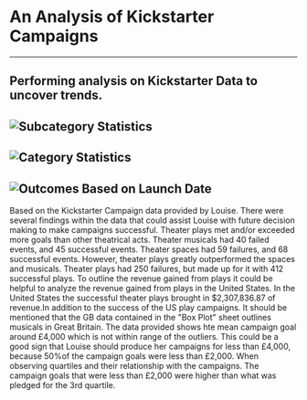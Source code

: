 # An Analysis of Kickstarter Campaigns
---
Performing analysis on Kickstarter Data to uncover trends.
---
![Subcategory Statistics](https://user-images.githubusercontent.com/78231703/186523778-ea342291-4767-4047-ae90-52922d76d444.png)
---
![Category Statistics](https://user-images.githubusercontent.com/78231703/186523771-2c2388d0-d8b1-4b1a-bab2-e067e584dd46.png)
---
![Outcomes Based on Launch Date](https://user-images.githubusercontent.com/78231703/186523681-0663fdc6-9632-4c73-ab33-69b221c88c77.png)
---
  Based on the Kickstarter Campaign data provided by Louise. There were several findings within the data that could assist Louise with future decision making to make campaigns successful. Theater plays met and/or exceeded more goals than other theatrical acts. Theater musicals had 40 failed events, and 45 successful events. Theater spaces had 59 failures, and 68 successful events. However, theater plays greatly outperformed the spaces and musicals. Theater plays had 250 failures, but made up for it with 412 successful plays. To outline the revenue gained from plays it could be helpful to analyze the revenue gained from plays in the United States. In the United States the successful theater plays brought in $2,307,836.87 of revenue.In addition to the success of the US play campaigns. It should be mentioned that the GB data contained in the "Box Plot" sheet outlines musicals in Great Britain. The data provided shows hte mean campaign goal around £4,000 which is not within range of the outliers. This could be a good sign that Louise should produce her campaigns for less than £4,000, because 50%of the campaign goals were less than £2,000. When observing quartiles and their relationship with the campaigns. The campaign goals that were less than £2,000 were higher than what was pledged for the 3rd quartile. 
